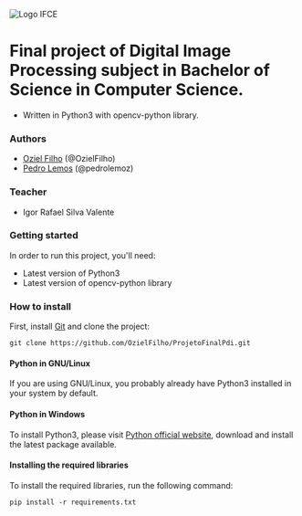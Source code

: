 ![Logo IFCE](https://ifce.edu.br/maracanau/menu/uploads/marcas-campus-maracanau/logo_ifce_maracanau_horizontal_cor.png)

# Final project of Digital Image Processing subject in Bachelor of Science in Computer Science.
* Written in Python3 with opencv-python library.

### Authors
- [Oziel Filho](https://github.com/OzielFilho) (@OzielFilho)
- [Pedro Lemos](https://github.com/pedrolemoz) (@pedrolemoz)

### Teacher
- Igor Rafael Silva Valente

### Getting started
In order to run this project, you'll need:

* Latest version of Python3
* Latest version of opencv-python library

### How to install
First, install [Git](https://git-scm.com/downloads) and clone the project:

`git clone https://github.com/OzielFilho/ProjetoFinalPdi.git`

#### Python in GNU/Linux
If you are using GNU/Linux, you probably already have Python3 installed in your system by default.

#### Python in Windows
To install Python3, please visit [Python official website](https://www.python.org/downloads/), download and install the latest package available.

#### Installing the required libraries
To install the required libraries, run the following command:

`pip install -r requirements.txt`
